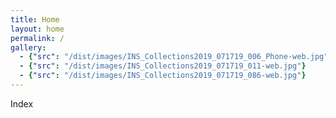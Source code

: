 ```yaml
---
title: Home
layout: home
permalink: /
gallery: 
  - {"src": "/dist/images/INS_Collections2019_071719_006_Phone-web.jpg"}
  - {"src": "/dist/images/INS_Collections2019_071719_011-web.jpg"}
  - {"src": "/dist/images/INS_Collections2019_071719_086-web.jpg"}
---
```


Index